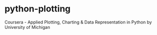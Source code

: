 # python-plotting
Coursera - Applied Plotting, Charting &amp; Data Representation in Python by University of Michigan
